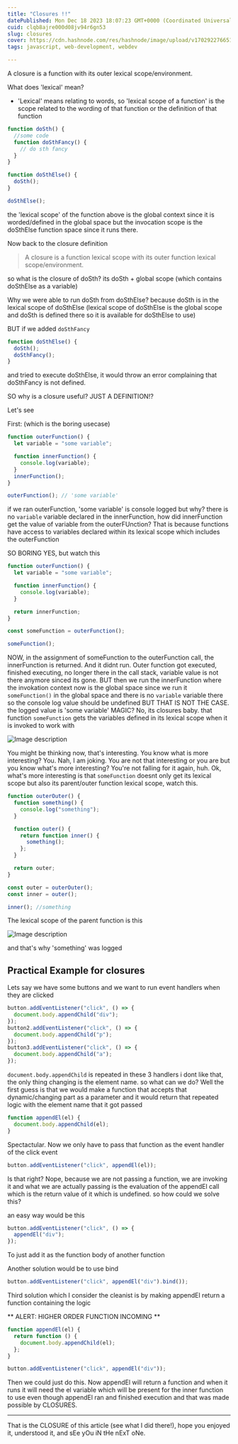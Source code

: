 ```yaml
---
title: "Closures !!"
datePublished: Mon Dec 18 2023 18:07:23 GMT+0000 (Coordinated Universal Time)
cuid: clqb8ajre000d08jv94r6gn53
slug: closures
cover: https://cdn.hashnode.com/res/hashnode/image/upload/v1702922766517/b7312b36-8da3-49f7-b63d-daa37e0996f4.png
tags: javascript, web-development, webdev

---
```


A closure is a function with its outer lexical scope/environment.

What does 'lexical' mean?

- 'Lexical' means relating to words, so 'lexical scope of a function' is the scope related to the wording of that function or the definition of that function

```js
function doSth() {
  //some code
  function doSthFancy() {
    // do sth fancy
  }
}

function doSthElse() {
  doSth();
}

doSthElse();
```

the 'lexical scope' of the function above is the global context since it is worded/defined in the global space but the invocation scope is the doSthElse function space since it runs there.

Now back to the closure definition

> A closure is a function lexical scope with its outer function lexical scope/environment.

so what is the closure of doSth? its doSth + global scope (which contains doSthElse as a variable)

Why we were able to run doSth from doSthElse? because doSth is in the lexical scope of doSthElse (lexical scope of doSthElse is the global scope and doSth is defined there so it is available for doSthElse to use)

BUT if we added `doSthFancy`

```js
function doSthElse() {
  doSth();
  doSthFancy();
}
```

and tried to execute doSthElse, it would throw an error complaining that doSthFancy is not defined.

SO why is a closure useful? JUST A DEFINITION!?

Let's see

First: (which is the boring usecase)

```js
function outerFunction() {
  let variable = "some variable";

  function innerFunction() {
    console.log(variable);
  }
  innerFunction();
}

outerFunction(); // 'some variable'
```

if we ran outerFunction, 'some variable' is console logged but why? there is no `variable` variable declared in the innerFunction, how did innerFunction get the value of variable from the outerFUnction? That is because functions have access to variables declared within its lexical scope which includes the outerFunction

SO BORING YES, but watch this

```js
function outerFunction() {
  let variable = "some variable";

  function innerFunction() {
    console.log(variable);
  }

  return innerFunction;
}

const someFunction = outerFunction();

someFunction();
```

NOW, in the assignment of someFunction to the outerFunction call, the innerFunction is returned. And it didnt run. Outer function got executed, finished executing, no longer there in the call stack, variable value is not there anymore sinced its gone. BUT then we run the innerFunction where the invokation context now is the global space since we run it `someFunction()` in the global space and there is no `variable` variable there so the console log value should be undefined BUT THAT IS NOT THE CASE. the logged value is 'some variable' MAGIC? No, its closures baby. that function `someFunction` gets the variables defined in its lexical scope when it is invoked to work with

![Image description](https://dev-to-uploads.s3.amazonaws.com/uploads/articles/i1qba36nc9xvci69tjyi.png)



You might be thinking now, that's interesting. You know what is more interesting? You. Nah, I am joking. You are not that interesting or you are but you know what's more interesting? You're not falling for it again, huh. Ok, what's more interesting is that `someFunction` doesnt only get its lexical scope but also its parent/outer function lexical scope, watch this.

```js
function outerOuter() {
  function something() {
    console.log("something");
  }

  function outer() {
    return function inner() {
      something();
    };
  }

  return outer;
}

const outer = outerOuter();
const inner = outer();

inner(); //something
```

The lexical scope of the parent function is this

![Image description](https://dev-to-uploads.s3.amazonaws.com/uploads/articles/fdeafo2k6m3fovzfx616.png)


and that's why 'something' was logged

## Practical Example for closures

Lets say we have some buttons and we want to run event handlers when they are clicked

```js
button.addEventListener("click", () => {
  document.body.appendChild("div");
});
button2.addEventListener("click", () => {
  document.body.appendChild("p");
});
button3.addEventListener("click", () => {
  document.body.appendChild("a");
});
```

`document.body.appendChild` is repeated in these 3 handlers i dont like that, the only thing changing is the element name. so what can we do? Well the first guess is that we would make a function that accepts that dynamic/changing part as a parameter and it would return that repeated logic with the element name that it got passed

```js
function appendEl(el) {
  document.body.appendChild(el);
}
```

Spectactular. Now we only have to pass that function as the event handler of the click event

```js
button.addEventListener("click", appendEl(el));
```

Is that right? Nope, because we are not passing a function, we are invoking it and what we are actually passing is the evaluation of the appendEl call which is the return value of it which is undefined. so how could we solve this?

an easy way would be this

```js
button.addEventListener("click", () => {
  appendEl("div");
});
```

To just add it as the function body of another function

Another solution would be to use bind

```js
button.addEventListener("click", appendEl("div").bind());
```

Third solution which I consider the cleanist is by making appendEl return a function containing the logic

\*\* ALERT: HIGHER ORDER FUNCTION INCOMING \*\*

```js
function appendEl(el) {
  return function () {
    document.body.appendChild(el);
  };
}

button.addEventListener("click", appendEl("div"));
```

Then we could just do this. Now appendEl will return a function and when it runs it will need the el variable which will be present for the inner function to use even though appendEl ran and finished execution and that was made possible by CLOSURES.

---

That is the CLOSURE of this article (see what I did there!), hope you enjoyed it, understood it, and sEe yOu iN tHe nExT oNe.